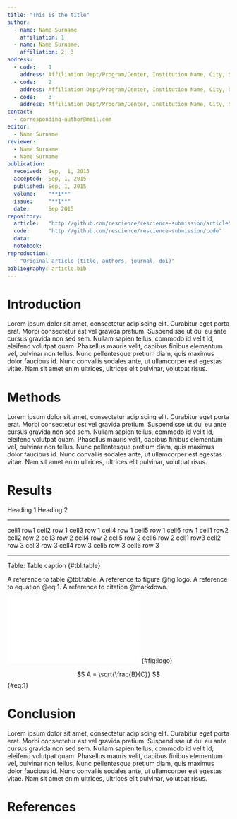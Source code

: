 ```yaml
---
title: "This is the title"
author:
  - name: Name Surname
    affiliation: 1
  - name: Name Surname,
    affiliation: 2, 3
address:
  - code:    1
    address: Affiliation Dept/Program/Center, Institution Name, City, State, Country
  - code:    2
    address: Affiliation Dept/Program/Center, Institution Name, City, State, Country
  - code:    3
    address: Affiliation Dept/Program/Center, Institution Name, City, State, Country
contact:
  - corresponding-author@mail.com
editor:
  - Name Surname
reviewer:
  - Name Surname
  - Name Surname
publication:
  received:  Sep,  1, 2015
  accepted:  Sep, 1, 2015
  published: Sep, 1, 2015
  volume:    "**1**"
  issue:     "**1**"
  date:      Sep 2015
repository:
  article:   "http://github.com/rescience/rescience-submission/article"
  code:      "http://github.com/rescience/rescience-submission/code"
  data:      
  notebook:  
reproduction:
  - "Original article (title, authors, journal, doi)"
bibliography: article.bib
---
```


# Introduction

Lorem ipsum dolor sit amet, consectetur adipiscing elit. Curabitur eget porta
erat. Morbi consectetur est vel gravida pretium. Suspendisse ut dui eu ante
cursus gravida non sed sem. Nullam sapien tellus, commodo id velit id, eleifend
volutpat quam. Phasellus mauris velit, dapibus finibus elementum vel, pulvinar
non tellus. Nunc pellentesque pretium diam, quis maximus dolor faucibus
id. Nunc convallis sodales ante, ut ullamcorper est egestas vitae. Nam sit amet
enim ultrices, ultrices elit pulvinar, volutpat risus.

# Methods

Lorem ipsum dolor sit amet, consectetur adipiscing elit. Curabitur eget porta
erat. Morbi consectetur est vel gravida pretium. Suspendisse ut dui eu ante
cursus gravida non sed sem. Nullam sapien tellus, commodo id velit id, eleifend
volutpat quam. Phasellus mauris velit, dapibus finibus elementum vel, pulvinar
non tellus. Nunc pellentesque pretium diam, quis maximus dolor faucibus
id. Nunc convallis sodales ante, ut ullamcorper est egestas vitae. Nam sit amet
enim ultrices, ultrices elit pulvinar, volutpat risus.

# Results

Heading 1                          Heading 2
---------- ----------- ----------- ----------- ----------- -----------
cell1 row1 cell2 row 1 cell3 row 1 cell4 row 1 cell5 row 1 cell6 row 1
cell1 row2 cell2 row 2 cell3 row 2 cell4 row 2 cell5 row 2 cell6 row 2
cell1 row3 cell2 row 3 cell3 row 3 cell4 row 3 cell5 row 3 cell6 row 3
---------- ----------- ----------- ----------- ----------- -----------

Table: Table caption {#tbl:table}

A reference to table @tbl:table.
A reference to figure @fig:logo.
A reference to equation @eq:1.
A reference to citation @markdown.

![Figure caption](rescience-logo.pdf) {#fig:logo}

$$ A = \sqrt{\frac{B}{C}} $$ {#eq:1}



# Conclusion

Lorem ipsum dolor sit amet, consectetur adipiscing elit. Curabitur eget porta
erat. Morbi consectetur est vel gravida pretium. Suspendisse ut dui eu ante
cursus gravida non sed sem. Nullam sapien tellus, commodo id velit id, eleifend
volutpat quam. Phasellus mauris velit, dapibus finibus elementum vel, pulvinar
non tellus. Nunc pellentesque pretium diam, quis maximus dolor faucibus
id. Nunc convallis sodales ante, ut ullamcorper est egestas vitae. Nam sit amet
enim ultrices, ultrices elit pulvinar, volutpat risus.

# References
